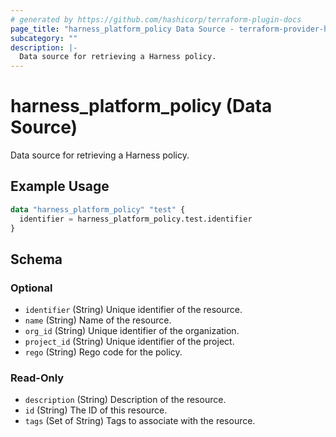 ```yaml
---
# generated by https://github.com/hashicorp/terraform-plugin-docs
page_title: "harness_platform_policy Data Source - terraform-provider-harness"
subcategory: ""
description: |-
  Data source for retrieving a Harness policy.
---
```


# harness_platform_policy (Data Source)

Data source for retrieving a Harness policy.

## Example Usage

```terraform
data "harness_platform_policy" "test" {
  identifier = harness_platform_policy.test.identifier
}
```

<!-- schema generated by tfplugindocs -->
## Schema

### Optional

- `identifier` (String) Unique identifier of the resource.
- `name` (String) Name of the resource.
- `org_id` (String) Unique identifier of the organization.
- `project_id` (String) Unique identifier of the project.
- `rego` (String) Rego code for the policy.

### Read-Only

- `description` (String) Description of the resource.
- `id` (String) The ID of this resource.
- `tags` (Set of String) Tags to associate with the resource.
